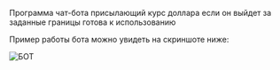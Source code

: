 Программа чат-бота присылающий курс доллара если он выйдет за заданные границы готова к использованию

Пример работы бота можно увидеть на скриншоте ниже:

![БОТ](https://github.com/user-attachments/assets/00333bc2-9828-42a4-8be4-aa047f425e14)
